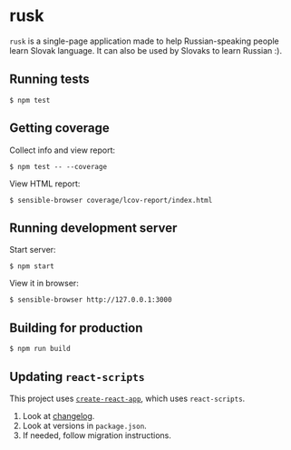 # rusk

`rusk` is a single-page application made to help Russian-speaking people
learn Slovak language. It can also be used by Slovaks to learn Russian :).


## Running tests
```console
$ npm test
```


## Getting coverage
Collect info and view report:

```console
$ npm test -- --coverage
```

View HTML report:

```console
$ sensible-browser coverage/lcov-report/index.html
```


## Running development server
Start server:

```console
$ npm start
```

View it in browser:

```console
$ sensible-browser http://127.0.0.1:3000
```


## Building for production
```console
$ npm run build
```


## Updating `react-scripts`

This project uses [`create-react-app`](https://github.com/facebookincubator/create-react-app),
which uses `react-scripts`.

1. Look at [changelog](https://github.com/facebookincubator/create-react-app/blob/master/CHANGELOG.md).
2. Look at versions in `package.json`.
3. If needed, follow migration instructions.
